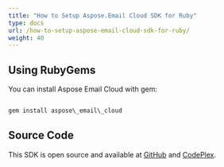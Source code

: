 ```yaml
---
title: "How to Setup Aspose.Email Cloud SDK for Ruby"
type: docs
url: /how-to-setup-aspose-email-cloud-sdk-for-ruby/
weight: 40
---
```


## **Using RubyGems**
You can install Aspose Email Cloud with gem:

```java

gem install aspose\_email\_cloud

```
## **Source Code**
This SDK is open source and available at [GitHub](https://github.com/aspose-email/Aspose.Email-for-Cloud/tree/master/SDKs/Aspose.Email_Cloud_SDK_for_Ruby) and [CodePlex](https://asposeemailcloud.codeplex.com/SourceControl/latest#SDKs/Aspose.Email_Cloud_SDK_for_Ruby/).
